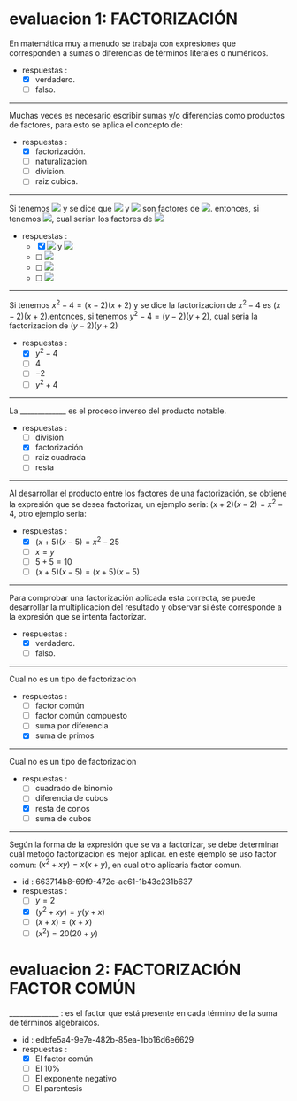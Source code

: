 # evaluacion 1: FACTORIZACIÓN
En matemática muy a menudo se trabaja con expresiones que corresponden a sumas o diferencias de términos literales o numéricos.
- respuestas :
  - [x] verdadero.
  - [ ] falso.
---
Muchas veces es necesario escribir sumas y/o diferencias como productos de factores, para esto se aplica el concepto de:
- respuestas :
  - [x] factorización.
  - [ ] naturalizacion.
  - [ ] division.
  - [ ] raiz cubica.
---
Si tenemos <img src="https://render.githubusercontent.com/render/math?math=x^2-4=(x-2)(x%2B2)"> y se dice que <img src="https://render.githubusercontent.com/render/math?math=$(x-2)"> y <img src="https://render.githubusercontent.com/render/math?math=(x%2B2)"> son factores de <img src="https://render.githubusercontent.com/render/math?math=x^2-4">. entonces, si tenemos <img src="https://render.githubusercontent.com/render/math?math=y^2-4=(y-2)(y%2B2)">, cual serian los factores de <img src="https://render.githubusercontent.com/render/math?math=y^2-4">
- respuestas :
  - [x] <img src="https://render.githubusercontent.com/render/math?math=(y-2)"> y <img src="https://render.githubusercontent.com/render/math?math=(y%2B2)">
  - [ ] <img src="https://render.githubusercontent.com/render/math?math=2">
  - [ ] <img src="https://render.githubusercontent.com/render/math?math=-4">
  - [ ] <img src="https://render.githubusercontent.com/render/math?math=y^2">
---
Si tenemos $x^2-4=(x-2)(x+2)$ y se dice la factorizacion de $x^2-4$ es $(x-2)$$(x+2)$.entonces, si tenemos $y^2-4=(y-2)(y+2)$, cual seria la factorizacion de $(y-2)(y+2)$
- respuestas :
  - [x] $y^2-4$
  - [ ] 4
  - [ ] $-2$
  - [ ] $y^2+4$
---
La _____________ es el proceso inverso del producto notable.
- respuestas :
  - [ ] division
  - [x] factorización
  - [ ] raiz cuadrada
  - [ ] resta
---
Al desarrollar el producto entre los factores de una factorización, se obtiene la expresión que se desea factorizar, un ejemplo seria: $(x+2)(x-2)=x^2-4$, otro ejemplo seria:
- respuestas :
  - [x] $(x+5)(x-5)=x^2-25$
  - [ ] $x=y$
  - [ ] $5+5=10$
  - [ ] $(x+5)(x-5)=(x+5)(x-5)$
---
Para comprobar una factorización aplicada esta correcta, se puede desarrollar la multiplicación del resultado y observar si éste corresponde a la expresión que se intenta factorizar.
- respuestas :
  - [x] verdadero.
  - [ ] falso.
---
Cual no es un tipo de factorizacion
- respuestas :
  - [ ] factor común
  - [ ] factor común compuesto
  - [ ] suma por diferencia
  - [x] suma de primos
---
Cual no es un tipo de factorizacion
- respuestas :
  - [ ] cuadrado de binomio
  - [ ] diferencia de cubos
  - [x] resta de conos 
  - [ ] suma de cubos
---
Según la forma de la expresión que se va a factorizar, se debe determinar cuál metodo factorizacion es mejor aplicar. en este ejemplo se uso factor comun: $(x^2+xy)=x(x+y)$, en cual otro aplicaria factor comun.
- id : 663714b8-69f9-472c-ae61-1b43c231b637
- respuestas :
  - [ ] $y=2$
  - [x] $(y^2+xy)=y(y+x)$
  - [ ] $(x+x)=(x+x)$
  - [ ] $(x^2)=20(20+y)$

# evaluacion 2: FACTORIZACIÓN FACTOR COMÚN
______________ : es el factor que está presente en cada término de la suma de términos algebraicos.
- id : edbfe5a4-9e7e-482b-85ea-1bb16d6e6629
- respuestas :
  - [x] El factor común
  - [ ] El 10%
  - [ ] El exponente negativo
  - [ ] El parentesis
